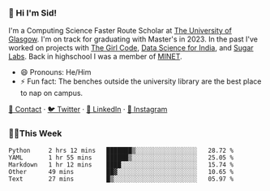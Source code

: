 ### 👋 Hi I'm Sid!
I'm a Computing Science Faster Route Scholar at [The University of Glasgow](https://gla.ac.uk). I'm on track for graduating with Master's in 2023. In the past I've worked on projects with [The Girl Code](https://thegirlcode.co/), [Data Science for India](), and [Sugar Labs](https://sugarlabs.org/). Back in highschool I was a member of [MINET](https://minet.co/). 

- 😄 Pronouns: He/Him
- ⚡ Fun fact: The benches outside the university library are the best place to nap on campus.

[📇 Contact](https://sid.gg/) · [🐦 Twitter](https://twitter.com/scholaronroad) · [👔 LinkedIn](https://linkedin.com/in/sidhant-bhavnani) · [📸 Instagram](https://www.instagram.com/bhavnani.pvt/) 

### 👨‍💻This Week
<!--START_SECTION:waka-->
```text
Python     2 hrs 12 mins   ███████▒░░░░░░░░░░░░░░░░░   28.72 % 
YAML       1 hr 55 mins    ██████▒░░░░░░░░░░░░░░░░░░   25.05 % 
Markdown   1 hr 12 mins    ████░░░░░░░░░░░░░░░░░░░░░   15.74 % 
Other      49 mins         ██▓░░░░░░░░░░░░░░░░░░░░░░   10.65 % 
Text       27 mins         █▒░░░░░░░░░░░░░░░░░░░░░░░   05.97 % 
```
<!--END_SECTION:waka-->
